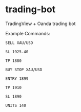 # trading-bot
TradingView + Oanda trading bot

Example Commands:

```
SELL XAU/USD

SL 1925.40

TP 1880
```
```
BUY STOP XAU/USD

ENTRY 1899

TP 1910

SL 1890

UNITS 140
```
